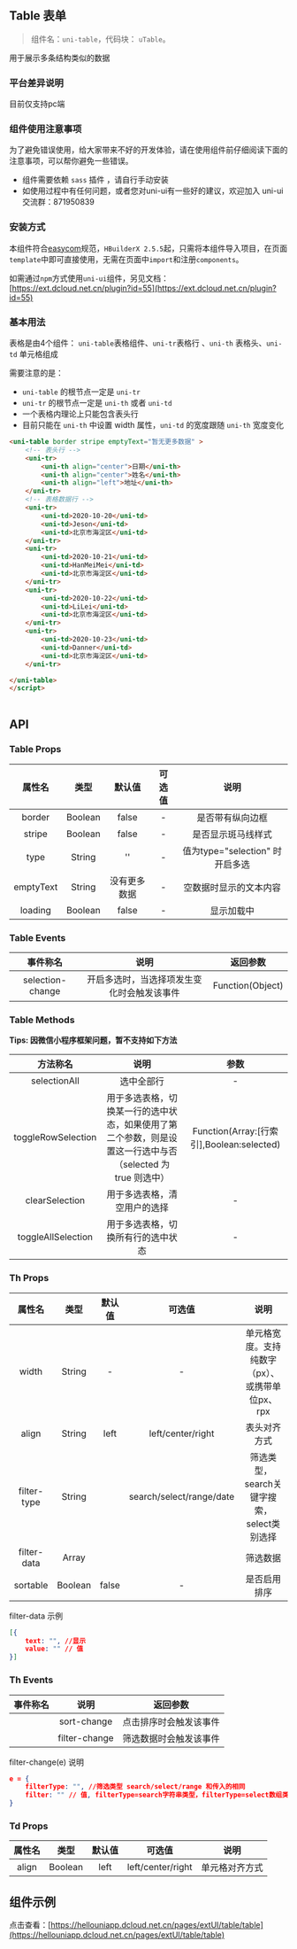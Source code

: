 

## Table 表单
> 组件名：``uni-table``，代码块： `uTable`。

用于展示多条结构类似的数据

### 平台差异说明

目前仅支持pc端

### 组件使用注意事项

为了避免错误使用，给大家带来不好的开发体验，请在使用组件前仔细阅读下面的注意事项，可以帮你避免一些错误。

- 组件需要依赖 `sass` 插件 ，请自行手动安装
- 如使用过程中有任何问题，或者您对uni-ui有一些好的建议，欢迎加入 uni-ui 交流群：871950839

### 安装方式

本组件符合[easycom](https://uniapp.dcloud.io/collocation/pages?id=easycom)规范，`HBuilderX 2.5.5`起，只需将本组件导入项目，在页面`template`中即可直接使用，无需在页面中`import`和注册`components`。

如需通过`npm`方式使用`uni-ui`组件，另见文档：[https://ext.dcloud.net.cn/plugin?id=55](https://ext.dcloud.net.cn/plugin?id=55)


### 基本用法 
表格是由4个组件： `uni-table`表格组件、`uni-tr`表格行 、`uni-th` 表格头、`uni-td` 单元格组成

需要注意的是：
- `uni-table` 的根节点一定是 `uni-tr`
- `uni-tr` 的根节点一定是 `uni-th` 或者 `uni-td`
- 一个表格内理论上只能包含表头行
- 目前只能在 `uni-th` 中设置 width 属性，`uni-td` 的宽度跟随 `uni-th` 宽度变化


```html
<uni-table border stripe emptyText="暂无更多数据" >
	<!-- 表头行 -->
	<uni-tr>
		<uni-th align="center">日期</uni-th>
		<uni-th align="center">姓名</uni-th>
		<uni-th align="left">地址</uni-th>
	</uni-tr>
	<!-- 表格数据行 -->
	<uni-tr>
		<uni-td>2020-10-20</uni-td>
		<uni-td>Jeson</uni-td>
		<uni-td>北京市海淀区</uni-td>
	</uni-tr>
	<uni-tr>
		<uni-td>2020-10-21</uni-td>
		<uni-td>HanMeiMei</uni-td>
		<uni-td>北京市海淀区</uni-td>
	</uni-tr>
	<uni-tr>
		<uni-td>2020-10-22</uni-td>
		<uni-td>LiLei</uni-td>
		<uni-td>北京市海淀区</uni-td>
	</uni-tr>
	<uni-tr>
		<uni-td>2020-10-23</uni-td>
		<uni-td>Danner</uni-td>
		<uni-td>北京市海淀区</uni-td>
	</uni-tr>

</uni-table>
</script>
			 
```




## API

### Table Props

|属性名		| 类型			|默认值	 		| 可选值	| 说明|
|:-:			| :-:			|:-:			| :-:	| :-:	|
|border		| Boolean		| false			| -		| 是否带有纵向边框	|
|stripe		| Boolean		| false			| -		| 是否显示斑马线样式	|
|type			| String		| ''			| -			| 值为type="selection" 时开启多选|
|emptyText	| String		| 没有更多数据	| -		| 空数据时显示的文本内容	|
|loading		| Boolean		| false			| -		| 显示加载中|	

### Table Events

事件称名				|说明									| 返回参数			
:-:					|:-:									| :-:				
selection-change	| 开启多选时，当选择项发生变化时会触发该事件	| Function(Object)

### Table Methods
**Tips: 因微信小程序框架问题，暂不支持如下方法**

|方法称名							|说明				|参数|
|:-:								|:-:				|:-:|
|selectionAll				|选中全部行	|-	|
|toggleRowSelection	|用于多选表格，切换某一行的选中状态，如果使用了第二个参数，则是设置这一行选中与否（selected 为 true 则选中）	| Function(Array:[行索引],Boolean:selected)	|
|clearSelection	|用于多选表格，清空用户的选择	|-	|
|toggleAllSelection	|用于多选表格，切换所有行的选中状态	|-	|



### Th Props

|属性名		|类型		|默认值	 	|可选值				|说明|
|:-:			|:-:		|:-:			|	:-:				|:-:|
|width		|String	| -				|-					| 单元格宽度。支持纯数字（px）、或携带单位px、rpx|
|align		|String	| left		|left/center/right	| 表头对齐方式|
|filter-type		|String	| 	|search/select/range/date	| 筛选类型，search关键字搜索，select类别选择|
|filter-data		|Array	| 	|| 筛选数据|
|sortable |Boolean| false		|- 	| 是否启用排序|

filter-data 示例
```json
[{
	text: "", //显示
	value: "" // 值
}]
```


### Th Events

|事件称名				|说明									| 返回参数			|
|:-:					|:-:									| :-:				|
||sort-change	| 点击排序时会触发该事件	| Function(Object)|
||filter-change	| 筛选数据时会触发该事件	| Function(Object)|

filter-change(e) 说明
```json
e = {
	filterType: "", //筛选类型 search/select/range 和传入的相同
	filter: "" // 值, filterType=search字符串类型，filterType=select数组类型，filterType=range数组类型，[0]开始值， [1]结束值
}
```


### Td Props

|属性名	|类型	|默认值	 	|可选值				|说明|
|:-:		|:-:		|:-:			|:-:				|:-:|
|align	|Boolean| left		|left/center/right	| 单元格对齐方式|


## 组件示例

点击查看：[https://hellouniapp.dcloud.net.cn/pages/extUI/table/table](https://hellouniapp.dcloud.net.cn/pages/extUI/table/table)